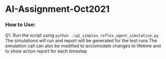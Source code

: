 # AI-Assignment-Oct2021

### How to Use:
Q1.
Run the script using ```python .\q1_simplex_reflex_agent_simulation.py```
The simulations will run and report will be generated for the test runs
The simulation call can also be modified to accomodate changes to lifetime and to show action report for each timestep
